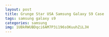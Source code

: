```yaml
---
layout: post
title: Grunge Star USA Samsung Galaxy S9 Case
tags: samsung galaxy s9
categories: samsung
img: 1UBkRWUBDqci6AM7P3i196sOKuuhZiLJH
---
```

